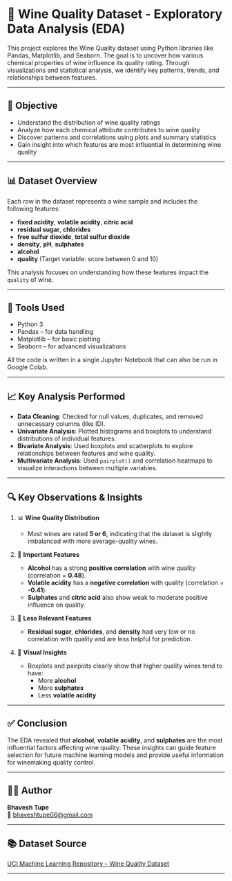 # 🍷 Wine Quality Dataset - Exploratory Data Analysis (EDA)

This project explores the Wine Quality dataset using Python libraries like Pandas, Matplotlib, and Seaborn. The goal is to uncover how various chemical properties of wine influence its quality rating. Through visualizations and statistical analysis, we identify key patterns, trends, and relationships between features.

---

## 🎯 Objective

- Understand the distribution of wine quality ratings
- Analyze how each chemical attribute contributes to wine quality
- Discover patterns and correlations using plots and summary statistics
- Gain insight into which features are most influential in determining wine quality

---

## 📊 Dataset Overview

Each row in the dataset represents a wine sample and includes the following features:

- **fixed acidity**, **volatile acidity**, **citric acid**
- **residual sugar**, **chlorides**
- **free sulfur dioxide**, **total sulfur dioxide**
- **density**, **pH**, **sulphates**
- **alcohol**
- **quality** (Target variable: score between 0 and 10)

This analysis focuses on understanding how these features impact the `quality` of wine.

---

## 🧰 Tools Used

- Python 3
- Pandas – for data handling
- Matplotlib – for basic plotting
- Seaborn – for advanced visualizations

All the code is written in a single Jupyter Notebook that can also be run in Google Colab.

---

## 📈 Key Analysis Performed

- **Data Cleaning**: Checked for null values, duplicates, and removed unnecessary columns (like ID).
- **Univariate Analysis**: Plotted histograms and boxplots to understand distributions of individual features.
- **Bivariate Analysis**: Used boxplots and scatterplots to explore relationships between features and wine quality.
- **Multivariate Analysis**: Used `pairplot()` and correlation heatmaps to visualize interactions between multiple variables.

---

## 🔍 Key Observations & Insights

1. 📊 **Wine Quality Distribution**
   - Most wines are rated **5 or 6**, indicating that the dataset is slightly imbalanced with more average-quality wines.

2. 🍷 **Important Features**
   - **Alcohol** has a strong **positive correlation** with wine quality (correlation = **0.48**).
   - **Volatile acidity** has a **negative correlation** with quality (correlation = **-0.41**).
   - **Sulphates** and **citric acid** also show weak to moderate positive influence on quality.

3. 🧪 **Less Relevant Features**
   - **Residual sugar**, **chlorides**, and **density** had very low or no correlation with quality and are less helpful for prediction.

4. 🧾 **Visual Insights**
   - Boxplots and pairplots clearly show that higher quality wines tend to have:
     - More **alcohol**
     - More **sulphates**
     - Less **volatile acidity**

---

## ✅ Conclusion

The EDA revealed that **alcohol**, **volatile acidity**, and **sulphates** are the most influential factors affecting wine quality. These insights can guide feature selection for future machine learning models and provide useful information for winemaking quality control.

---

## 🙋‍♂️ Author

**Bhavesh Tupe**  
📧 bhaveshtupe06@gmail.com  

---

## 📚 Dataset Source

[UCI Machine Learning Repository – Wine Quality Dataset](https://archive.ics.uci.edu/ml/datasets/Wine+Quality)

---
